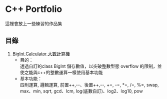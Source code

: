 # C++ Portfolio

這裡會放上一些練習的作品集

## 目錄
1.  [BigInt Calculator 大數計算機](https://github.com/style960431/Portfolio/tree/main/BigInt%20Calculator/BigInt%20Calculator) 
    *  目的：  
    透過自訂的class BigInt 儲存數值，以突破整數型態 overflow 的限制，並使之能與c++的整數運算一樣使用基本功能
    *  基本功能：  
    四則運算, 邏輯運算, 前置++,--、後置++,--, +=, -=, *=, /=, %=, swap, max、min, sqrt, gcd、lcm, log(底數自訂)、log2、log10, pow
